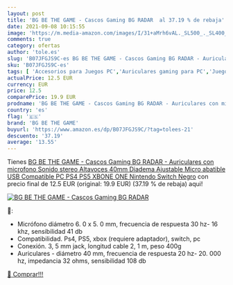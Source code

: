 ```yaml
---
layout: post
title: 'BG BE THE GAME - Cascos Gaming BG RADAR  al 37.19 % de rebaja'
date: 2021-09-08 10:15:55
image: 'https://m.media-amazon.com/images/I/31+aMrh6vAL._SL500_._SL400_.jpg'
comments: true
category: ofertas
author: 'tole.es'
slug: 'B07JFGJS9C-es BG BE THE GAME - Cascos Gaming BG RADAR - Auriculares con...'
sku: 'B07JFGJS9C-es'
tags: [ 'Accesorios para Juegos PC','Auriculares gaming para PC','Juegos y Accesorios para PC','Videojuegos','bg be the game','nintendo','ps4','ps5', ]
actualPrice: 12.5 EUR
currency: EUR
price: 12.5
comparePrice: 19.9 EUR
prodname: 'BG BE THE GAME - Cascos Gaming BG RADAR - Auriculares con microfono  Sonido stereo  Altavoces 40mm  Diadema Ajustable  Micro abatible  USB  Compatible PC  PS4  PS5  XBONE ONE  Nintendo Switch  Negro'
country: 'es'
flag: '🇪🇸'
brand: 'BG BE THE GAME'
buyurl: 'https://www.amazon.es/dp/B07JFGJS9C/?tag=tolees-21'
descuento: '37.19'
average: '13.55'
---
```


Tienes [BG BE THE GAME - Cascos Gaming BG RADAR - Auriculares con microfono  Sonido stereo  Altavoces 40mm  Diadema Ajustable  Micro abatible  USB  Compatible PC  PS4  PS5  XBONE ONE  Nintendo Switch  Negro](https://www.amazon.es/dp/B07JFGJS9C/?tag=tolees-21) con precio final de  12.5 EUR (original: 19.9 EUR) (37.19 %  de rebaja) aqui!

[![BG BE THE GAME - Cascos Gaming BG RADAR ](https://m.media-amazon.com/images/I/31+aMrh6vAL._SL500_._SL400_.jpg)](https://www.amazon.es/dp/B07JFGJS9C/?tag=tolees-21)

🔎:

- Micrófono diámetro 6. 0 x 5. 0 mm, frecuencia de respuesta 30 hz- 16 khz, sensibilidad 41 db
- Compatibilidad. Ps4, PS5, xbox (requiere adaptador), switch, pc
- Conexión. 3, 5 mm jack, longitud cable 2, 1 m, peso 400g
- Auriculares - diámetro 40 mm, frecuencia de respuesta 20 hz- 20. 000 hz, impedancia 32 ohms, sensibilidad 108 db

[🛒 Comprar!!!](https://www.amazon.es/dp/B07JFGJS9C/?tag=tolees-21)
